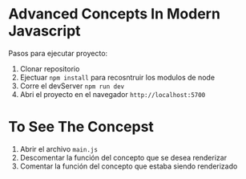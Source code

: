 # Advanced Concepts In Modern Javascript

Pasos para ejecutar proyecto:

1. Clonar repositorio
2. Ejectuar ```npm install``` para recosntruir los modulos de node
3. Corre el devServer ```npm run dev```
4. Abri el proyecto en el navegador ```http://localhost:5700```

# To See The Concepst

1. Abrir el archivo ```main.js``` 
2. Descomentar la función del concepto que se desea renderizar
3. Comentar la función del concepto que estaba siendo renderizado